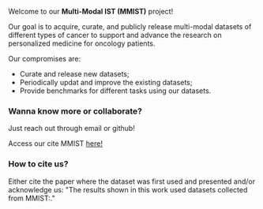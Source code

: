 Welcome to our **Multi-Modal IST (MMIST)** project! 

Our goal is to acquire, curate, and publicly release multi-modal datasets of different types of cancer to support and advance the research on personalized medicine for oncology patients.

Our compromises are:
  * Curate and release new datasets;
  * Periodically updat and improve the existing datasets;
  * Provide benchmarks for different tasks using our datasets. 

### Wanna know more or collaborate?
Just reach out through email or github!

Access our cite MMIST [here!](https://multi-modal-ist-mmist.github.io/)

### How to cite us?
Either cite the paper where the dataset was first used and presented and/or acknowledge us: "The results shown in this work used datasets collected from MMIST:."


